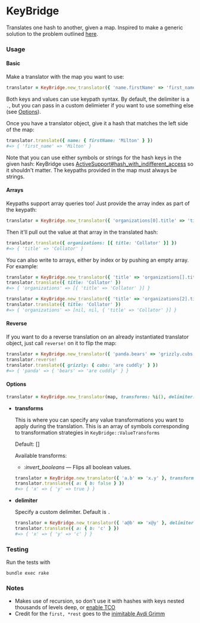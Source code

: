 # KeyBridge

Translates one hash to another, given a map. Inspired to make a generic solution to the problem outlined [here](http://codenoble.com/blog/transforming-hashes-a-refactoring-story/).

### Usage

#### Basic

Make a translator with the map you want to use:

``` ruby
translator = KeyBridge.new_translator({ 'name.firstName' => 'first_name' })
```

Both keys and values can use keypath syntax. By default, the delimiter is a `.`, but you can pass in  a custom delimieter if you want to use something else (see [Options](#options)).

Once you have a translator object, give it a hash that matches the left side of the map:

``` ruby
translator.translate({ name: { firstName: 'Milton' } })
#=> { 'first_name' => 'Milton' }
```

Note that you can use either symbols or strings for the hash keys in the given hash: KeyBridge uses [ActiveSupport#hash_with_indifferent_access](https://github.com/rails/rails/blob/master/activesupport/lib/active_support/hash_with_indifferent_access.rb) so it shouldn't matter. The keypaths provided in the map must always be strings.

#### Arrays

Keypaths support array queries too! Just provide the array index as part of the keypath:

``` ruby
translator = KeyBridge.new_translator({ 'organizations[0].title' => 'title' })
```

Then it'll pull out the value at that array in the translated hash:

``` ruby
translator.translate({ organizations: [{ title: 'Collator' }] })
#=> { 'title' => 'Collator' }
```

You can also write to arrays, either by index or by pushing an empty array. For example:

``` ruby
translator = KeyBridge.new_translator({ 'title' => 'organizations[].title' })
translator.translate({ title: 'Collator' })
#=> { 'organizations' => [{ 'title' => 'Collator' }] }

translator = KeyBridge.new_translator({ 'title' => 'organizations[2].title' })
translator.translate({ title: 'Collator' })
#=> { 'organizations' => [nil, nil, { 'title' => 'Collator' }] }
```

#### Reverse

If you want to do a reverse translation on an already instantiated translator object, just call `reverse!` on it to flip the map:

``` ruby
translator = KeyBridge.new_translator({ 'panda.bears' => 'grizzly.cubs' })
translator.reverse!
translator.translate({ grizzly: { cubs: 'are cuddly' } })
#=> { 'panda' => { 'bears' => 'are cuddly' } }
```

#### Options <a id="options"></a>

``` ruby
translator = KeyBridge.new_translator(map, transforms: %i(), delimiter: '.')
```

- **transforms**
  
  This is where you can specify any value transformations you want to apply during the translation. This is an array of symbols corresponding to transformation strategies in `KeyBridge::ValueTransforms`
  
  Default: []
  
  Available transforms:
  
  - *:invert_booleans* — Flips all boolean values.
  
  ```ruby
  translator = KeyBridge.new_translator({ 'a.b' => 'x.y' }, transforms: %i(invert_booleans))
  translator.translate({ a: { b: false } })
  #=> { 'x' => { 'y' => true } }
  ```

- **delimiter**
  
  Specify a custom delimiter. Default is `.`

  ```ruby
  translator = KeyBridge.new_translator({ 'a@b' => 'x@y' }, delimiter: '@')
  translator.translate({ a: { b: 'c' } })
  #=> { 'x' => { 'y' => 'c' } }
  ```

### Testing

Run the tests with

``` 
bundle exec rake
```

### Notes

- Makes use of recursion, so don't use it with hashes with keys nested thousands of levels deep, or [enable TCO](http://nithinbekal.com/posts/ruby-tco/)
- Credit for the `first, *rest` goes to the [inimitable Avdi Grimm](http://devblog.avdi.org/2010/01/31/first-and-rest-in-ruby/)
